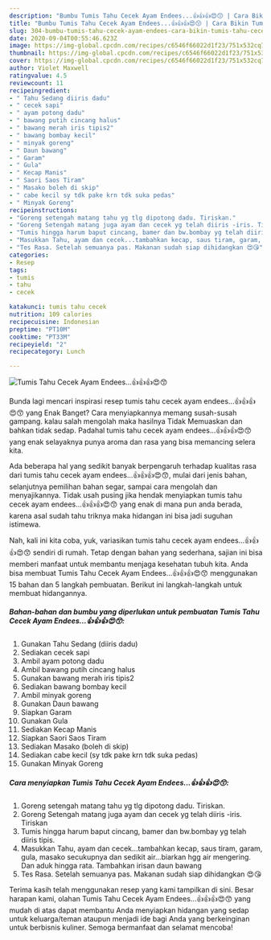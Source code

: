 ```yaml
---
description: "Bumbu Tumis Tahu Cecek Ayam Endees...👍👍👍😍😙 | Cara Bikin Tumis Tahu Cecek Ayam Endees...👍👍👍😍😙 Yang Lezat Sekali"
title: "Bumbu Tumis Tahu Cecek Ayam Endees...👍👍👍😍😙 | Cara Bikin Tumis Tahu Cecek Ayam Endees...👍👍👍😍😙 Yang Lezat Sekali"
slug: 304-bumbu-tumis-tahu-cecek-ayam-endees-cara-bikin-tumis-tahu-cecek-ayam-endees-yang-lezat-sekali
date: 2020-09-04T00:55:46.623Z
image: https://img-global.cpcdn.com/recipes/c6546f66022d1f23/751x532cq70/tumis-tahu-cecek-ayam-endees👍👍👍😍😙-foto-resep-utama.jpg
thumbnail: https://img-global.cpcdn.com/recipes/c6546f66022d1f23/751x532cq70/tumis-tahu-cecek-ayam-endees👍👍👍😍😙-foto-resep-utama.jpg
cover: https://img-global.cpcdn.com/recipes/c6546f66022d1f23/751x532cq70/tumis-tahu-cecek-ayam-endees👍👍👍😍😙-foto-resep-utama.jpg
author: Violet Maxwell
ratingvalue: 4.5
reviewcount: 11
recipeingredient:
- " Tahu Sedang diiris dadu"
- " cecek sapi"
- " ayam potong dadu"
- " bawang putih cincang halus"
- " bawang merah iris tipis2"
- " bawang bombay kecil"
- " minyak goreng"
- " Daun bawang"
- " Garam"
- " Gula"
- " Kecap Manis"
- " Saori Saos Tiram"
- " Masako boleh di skip"
- " cabe kecil sy tdk pake krn tdk suka pedas"
- " Minyak Goreng"
recipeinstructions:
- "Goreng setengah matang tahu yg tlg dipotong dadu. Tiriskan."
- "Goreng Setengah matang juga ayam dan cecek yg telah diiris -iris. Tiriskan"
- "Tumis hingga harum baput cincang, bamer dan bw.bombay yg telah diiris tipis."
- "Masukkan Tahu, ayam dan cecek...tambahkan kecap, saus tiram, garam, gula, masako secukupnya dan sedikit air...biarkan hgg air mengering. Dan aduk hingga rata. Tambahkan irisan daun bawang"
- "Tes Rasa. Setelah semuanya pas. Makanan sudah siap dihidangkan 😍😘"
categories:
- Resep
tags:
- tumis
- tahu
- cecek

katakunci: tumis tahu cecek 
nutrition: 109 calories
recipecuisine: Indonesian
preptime: "PT10M"
cooktime: "PT33M"
recipeyield: "2"
recipecategory: Lunch

---
```



![Tumis Tahu Cecek Ayam Endees...👍👍👍😍😙](https://img-global.cpcdn.com/recipes/c6546f66022d1f23/751x532cq70/tumis-tahu-cecek-ayam-endees👍👍👍😍😙-foto-resep-utama.jpg)

Bunda lagi mencari inspirasi resep tumis tahu cecek ayam endees...👍👍👍😍😙 yang Enak Banget? Cara menyiapkannya memang susah-susah gampang. kalau salah mengolah maka hasilnya Tidak Memuaskan dan bahkan tidak sedap. Padahal tumis tahu cecek ayam endees...👍👍👍😍😙 yang enak selayaknya punya aroma dan rasa yang bisa memancing selera kita.

Ada beberapa hal yang sedikit banyak berpengaruh terhadap kualitas rasa dari tumis tahu cecek ayam endees...👍👍👍😍😙, mulai dari jenis bahan, selanjutnya pemilihan bahan segar, sampai cara mengolah dan menyajikannya. Tidak usah pusing jika hendak menyiapkan tumis tahu cecek ayam endees...👍👍👍😍😙 yang enak di mana pun anda berada, karena asal sudah tahu triknya maka hidangan ini bisa jadi suguhan istimewa.




Nah, kali ini kita coba, yuk, variasikan tumis tahu cecek ayam endees...👍👍👍😍😙 sendiri di rumah. Tetap dengan bahan yang sederhana, sajian ini bisa memberi manfaat untuk membantu menjaga kesehatan tubuh kita. Anda bisa membuat Tumis Tahu Cecek Ayam Endees...👍👍👍😍😙 menggunakan 15 bahan dan 5 langkah pembuatan. Berikut ini langkah-langkah untuk membuat hidangannya.

<!--inarticleads1-->

##### Bahan-bahan dan bumbu yang diperlukan untuk pembuatan Tumis Tahu Cecek Ayam Endees...👍👍👍😍😙:

1. Gunakan  Tahu Sedang (diiris dadu)
1. Sediakan  cecek sapi
1. Ambil  ayam potong dadu
1. Ambil  bawang putih cincang halus
1. Gunakan  bawang merah iris tipis2
1. Sediakan  bawang bombay kecil
1. Ambil  minyak goreng
1. Gunakan  Daun bawang
1. Siapkan  Garam
1. Gunakan  Gula
1. Sediakan  Kecap Manis
1. Siapkan  Saori Saos Tiram
1. Sediakan  Masako (boleh di skip)
1. Sediakan  cabe kecil (sy tdk pake krn tdk suka pedas)
1. Gunakan  Minyak Goreng




<!--inarticleads2-->

##### Cara menyiapkan Tumis Tahu Cecek Ayam Endees...👍👍👍😍😙:

1. Goreng setengah matang tahu yg tlg dipotong dadu. Tiriskan.
1. Goreng Setengah matang juga ayam dan cecek yg telah diiris -iris. Tiriskan
1. Tumis hingga harum baput cincang, bamer dan bw.bombay yg telah diiris tipis.
1. Masukkan Tahu, ayam dan cecek...tambahkan kecap, saus tiram, garam, gula, masako secukupnya dan sedikit air...biarkan hgg air mengering. Dan aduk hingga rata. Tambahkan irisan daun bawang
1. Tes Rasa. Setelah semuanya pas. Makanan sudah siap dihidangkan 😍😘




Terima kasih telah menggunakan resep yang kami tampilkan di sini. Besar harapan kami, olahan Tumis Tahu Cecek Ayam Endees...👍👍👍😍😙 yang mudah di atas dapat membantu Anda menyiapkan hidangan yang sedap untuk keluarga/teman ataupun menjadi ide bagi Anda yang berkeinginan untuk berbisnis kuliner. Semoga bermanfaat dan selamat mencoba!
